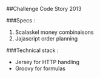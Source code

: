 ##Challenge Code Story 2013

###Specs :
1. Scalaskel money combinaisons
2. Jajascript order planning

###Technical stack :

* Jersey for HTTP handling
* Groovy for formulas 

